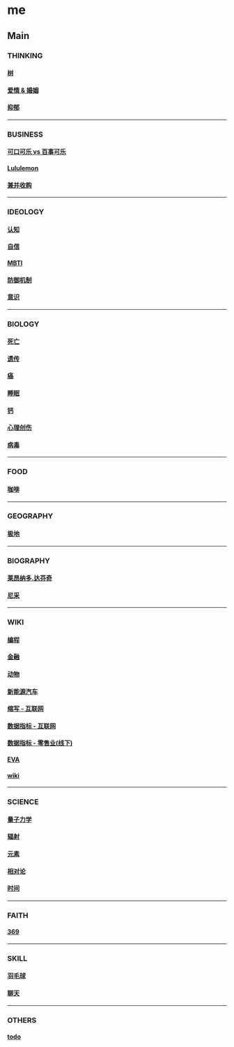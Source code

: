 # me

## Main

### THINKING

#### [树](main/the-tree.md)

#### [爱情 & 婚姻](main/love-and-marriage.md)

#### [抑郁](main/depression.md)

<!-- #### [消费观](main/consumption-concept.md) todo -->

<!-- #### [友情 & 爱情](main/friendship-and-love.md) todo -->

<!-- #### [同事 & 友情](main/colleague-and-friendship.md) todo -->

<!-- #### [内向 & 外向](main/mind.md) todo -->

<!-- #### [亲情](main/parentage.md) todo -->

---

### BUSINESS

#### [可口可乐 vs 百事可乐](main/coke.md)

#### [Lululemon](main/lululemon.md)

#### [兼并收购](main/takeover.md)

<!-- #### [零售业](main/retail.md) todo -->

---

### IDEOLOGY

#### [认知](main/cognitive.md)

#### [自信](main/confident.md)

#### [MBTI](main/mbti.md)

<!-- #### [多巴胺](main/dopamine.md) todo -->

<!-- #### [记忆](main/memory.md) todo -->

#### [防御机制](main/defence-mechanism.md)

#### [意识](main/consciousness.md)

---

### BIOLOGY

#### [死亡](main/death.md)

#### [遗传](main/genetic.md)

#### [癌](main/cancer.md)

#### [睡眠](main/sleep.md)

#### [钙](main/calcium.md)

#### [心理创伤](main/faulty-trauma.md)

#### [病毒](main/virus.md)

<!-- #### [虚拟世界](main/virtual-world.md) todo -->

---

### FOOD

#### [咖啡](main/coffee.md)

<!-- #### [鱼](fish.md) -->

---

### GEOGRAPHY

#### [极地](main/polar-region.md)

---

### BIOGRAPHY

#### [莱昂纳多.达芬奇](Leonardo-da-Vinci.md)

#### [尼采](Friedrich-Nietzsche.md)

<!-- #### 荣格
#### 阿德勒
#### 弗洛伊德
#### 尼采 -->

<!-- #### [尼古拉.特斯拉 Nikola-Tesla](main/nikola-tesla.md) todo -->

<!-- #### [埃隆.马斯克 Elon-Musk](main/elon-musk.md) todo -->

<!-- #### [沃伦.巴菲特 Warren-Edward-Buffett](main/_.md) todo -->

<!-- #### [张潇雨](main/zhangxiaoyu.md) -->

<!-- #### [我](me.md) -->

---

### WIKI

#### [编程](https://github.com/sung1011/note)

#### [金融](main/finance.md)

#### [动物](main/animal.md)

#### [新能源汽车](main/new-energy-vehicle.md)

<!-- #### [自动驾驶](main/.md) todo -->

<!-- #### [比特币](main/.md) todo -->

<!-- #### [数字人民币](main/e-cny.md) todo -->

#### [缩写 - 互联网](main/acronym-internet.md)

#### [数据指标 - 互联网](main/data-indicator-internet.md)

#### [数据指标 - 零售业(线下)](main/data-indicator-retail-offline.md)

#### [EVA](main/eva.md)

#### [wiki](main/wiki.md)

---

### SCIENCE

#### [量子力学](main/quantum-mechanics.md)

#### [辐射](main/radiation.md)

#### [元素](main/elements.md)

#### [相对论](main/theory-of-relativity.md)

#### [时间](main/time.md)

<!-- #### [水](main/water.md) -->

---

### FAITH

#### [369](main/369.md)

---

### SKILL

#### [羽毛球](main/badminton.md)

#### [聊天](main/chat.md)

<!-- #### [小说](main/novel.md) todo -->

---

### OTHERS

#### [todo](main/todo.md)